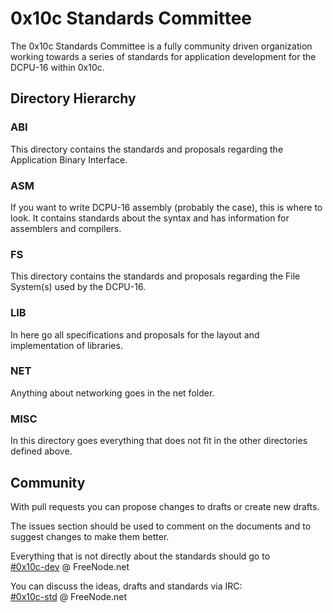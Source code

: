 # 0x10c Standards Committee #

The 0x10c Standards Committee is a fully community driven organization working towards a series of standards for application development for the DCPU-16 within 0x10c.

## Directory Hierarchy ##

### ABI ###
This directory contains the standards and proposals regarding the Application Binary Interface.

### ASM ###
If you want to write DCPU-16 assembly (probably the case), this is where to look. It contains standards about the syntax and has information for assemblers and compilers.

### FS ###
This directory contains the standards and proposals regarding the File System(s) used by the DCPU-16.

### LIB ###
In here go all specifications and proposals for the layout and implementation of libraries.

### NET ###
Anything about networking goes in the net folder.

### MISC ###
In this directory goes everything that does not fit in the other directories defined above.

## Community ##

With pull requests you can propose changes to drafts or create new drafts.

The issues section should be used to comment on the documents and to suggest changes to make them better.

Everything that is not directly about the standards should go to  
[#0x10c-dev](irc://irc.freenode.net/#0x10c-dev) @ FreeNode.net

You can discuss the ideas, drafts and standards via IRC:  
[#0x10c-std](irc://irc.freenode.net/#0x10c-std) @ FreeNode.net
